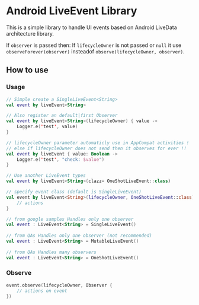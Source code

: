 # Android LiveEvent Library
This is a simple library to handle UI events based on Android LiveData architecture library.

If `observer` is passed then: 
If `lifecycleOwner` is  not passed or `null` it use `observeForever(observer)` insteadof `observe(lifecycleOwner, observer)`.

## How to use
### Usage
```kotlin
// Simple create a SingleLiveEvent<String>
val event by liveEvent<String>

// Also register an default|first Observer
val event by liveEvent<String>(lifecycleOwner) { value ->
	Logger.e('test', value)
}

// lifecycleOwner parameter automaticly use in AppCompat activities !
// else if lifecycleOwner does not send then it observes for ever !!
val event by liveEvent { value: Boolean ->
	Logger.e('test', "check: $value")
}

// Use another LiveEvent types
val event by liveEvent<String>(clazz= OneShotLiveEvent::class)

// specify event class (default is SingleLiveEvent)
val event by liveEvent<String>(lifecycleOwner, OneShotLiveEvent::class) {
	// actions
}

// from google samples Handles only one observer
val event : LiveEvent<String> = SingleLiveEvent()
 
// from QAs Handles only one observer (not recommended)
val event : LiveEvent<String> = MutableLiveEvent()
 
// from QAs Handles many observers
val event : LiveEvent<String> = OneShotLiveEvent()
```

### Observe
```kotlin
event.observe(lifecycleOwner, Observer {
	// actions on event
})
```
